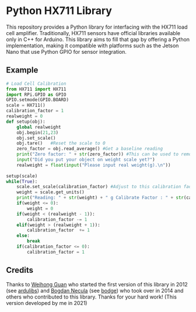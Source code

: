 # Python HX711 Library

This repository provides a Python library for interfacing with the HX711 load cell amplifier. Traditionally, HX711 sensors have official libraries available only in C++ for Arduino. This library aims to fill that gap by offering a Python implementation, making it compatible with platforms such as the Jetson Nano that use Python GPIO for sensor integration.
## Example

```python
# Load Cell Calibration
from HX711 import HX711
import RPi.GPIO as GPIO
GPIO.setmode(GPIO.BOARD)
scale = HX711()
calibration_factor = 1
realweight = 0
def setup(obj):
    global realweight
    obj.begin(21,23) 
    obj.set_scale()
    obj.tare()   #Reset the scale to 0  
    zero_factor = obj.read_average() #Get a baseline reading
    print("Zero factor: " + str(zero_factor)) #This can be used to remove the need to tare the scale. Useful in permanent scale projects.
    input("Did you put your object on weight scale yet?")
    realweight = float(input("Please input real weight(g).\n"))
    
setup(scale)
while(True):
    scale.set_scale(calibration_factor) #Adjust to this calibration factor
    weight = scale.get_units()
    print("Reading: " + str(weight) + " g Calibrate Factor : " + str(calibration_factor))
    if(weight <= 0):
        weight = 0
    if(weight < (realweight - 1)):
        calibration_factor -= 1
    elif(weight > (realweight + 1)):
        calibration_factor  += 1
    else:
        break
    if(calibration_factor <= 0):
        calibration_factor = 1
```


## Credits

Thanks to [Weihong Guan](https://github.com/aguegu) who started the first version of this library in 2012 (see [ardulibs](https://github.com/aguegu/ardulibs/tree/master/hx711)) and [Bogdan Necula](https://github.com/bogde) (see [bodge](https://github.com/bogde/HX711)) who took over in 2014 and others who contributed to this library. Thanks for your hard work! (This version developed by me in 2021)
